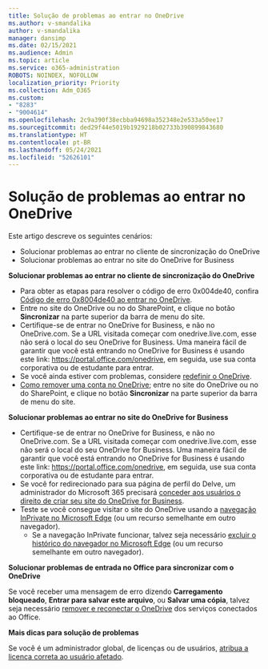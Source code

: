 ```yaml
---
title: Solução de problemas ao entrar no OneDrive
ms.author: v-smandalika
author: v-smandalika
manager: dansimp
ms.date: 02/15/2021
ms.audience: Admin
ms.topic: article
ms.service: o365-administration
ROBOTS: NOINDEX, NOFOLLOW
localization_priority: Priority
ms.collection: Adm_O365
ms.custom:
- "8283"
- "9004614"
ms.openlocfilehash: 2c9a390f38ecbba94698a352348e2e533a50ee17
ms.sourcegitcommit: ded29f44e5019b1929218b02733b390899843680
ms.translationtype: HT
ms.contentlocale: pt-BR
ms.lasthandoff: 05/24/2021
ms.locfileid: "52626101"
---
```

# <a name="troubleshoot-signing-in-to-onedrive"></a>Solução de problemas ao entrar no OneDrive

Este artigo descreve os seguintes cenários:

- Solucionar problemas ao entrar no cliente de sincronização do OneDrive
- Solucionar problemas ao entrar no site do OneDrive for Business

**Solucionar problemas ao entrar no cliente de sincronização do OneDrive**

- Para obter as etapas para resolver o código de erro 0x004de40, confira [Código de erro 0x8004de40 ao entrar no OneDrive](/sharepoint/troubleshoot/administration/error-0x8004de40-in-onedrive).
- Entre no site do OneDrive ou no do SharePoint, e clique no botão **Sincronizar** na parte superior da barra de menu do site.
- Certifique-se de entrar no OneDrive for Business, e não no OneDrive.com. Se a URL visitada começar com onedrive.live.com, esse não será o local do seu OneDrive for Business. Uma maneira fácil de garantir que você está entrando no OneDrive for Business é usando este link: https://portal.office.com/onedrive, em seguida, use sua conta corporativa ou de estudante para entrar.
- Se você ainda estiver com problemas, considere [redefinir o OneDrive](https://support.microsoft.com/office/reset-onedrive-34701e00-bf7b-42db-b960-84905399050c).
- [Como remover uma conta no OneDrive](https://support.microsoft.com/office/how-to-remove-an-account-in-onedrive-72699268-9e64-45bd-b723-9a19f4512fd1); entre no site do OneDrive ou no do SharePoint, e clique no botão **Sincronizar** na parte superior da barra de menu do site.

**Solucionar problemas ao entrar no site do OneDrive for Business**

- Certifique-se de entrar no OneDrive for Business, e não no OneDrive.com. Se a URL visitada começar com onedrive.live.com, esse não será o local do seu OneDrive for Business. Uma maneira fácil de garantir que você está entrando no OneDrive for Business é usando este link: https://portal.office.com/onedrive, em seguida, use sua conta corporativa ou de estudante para entrar.
- Se você for redirecionado para sua página de perfil do Delve, um administrador do Microsoft 365 precisará [conceder aos usuários o direito de criar seu site do OneDrive for Business](https://support.microsoft.com/office/you-re-redirected-to-your-delve-profile-page-after-you-click-onedrive-on-the-microsoft-365-app-launcher-2af26640-9ddf-46c3-8912-6af30efcc7b0).
- Teste se você consegue visitar o site do OneDrive usando a [navegação InPrivate no Microsoft Edge](https://support.microsoft.com/microsoft-edge/browse-inprivate-in-microsoft-edge-e6f47704-340c-7d4f-b00d-d0cf35aa1fcc) (ou um recurso semelhante em outro navegador).
    - Se a navegação InPrivate funcionar, talvez seja necessário [excluir o histórico do navegador no Microsoft Edge](https://support.microsoft.com/microsoft-edge/view-and-delete-browser-history-in-microsoft-edge-00cf7943-a9e1-975a-a33d-ac10ce454ca4) (ou um recurso semelhante em outro navegador).

**Solucionar problemas de entrada no Office para sincronizar com o OneDrive**

Se você receber uma mensagem de erro dizendo **Carregamento bloqueado**, **Entrar para salvar este arquivo**, ou **Salvar uma cópia**, talvez seja necessário [remover e reconectar o OneDrive](https://support.microsoft.com/office/how-to-resolve-upload-blocked-sign-into-save-this-file-or-save-a-copy-error-messages-32c7340c-f5fb-4ca0-a829-65d8120f81f8) dos serviços conectados ao Office.

**Mais dicas para solução de problemas**

Se você é um administrador global, de licenças ou de usuários, [atribua a licença correta ao usuário afetado](/microsoft-365/admin/manage/assign-licenses-to-users).

